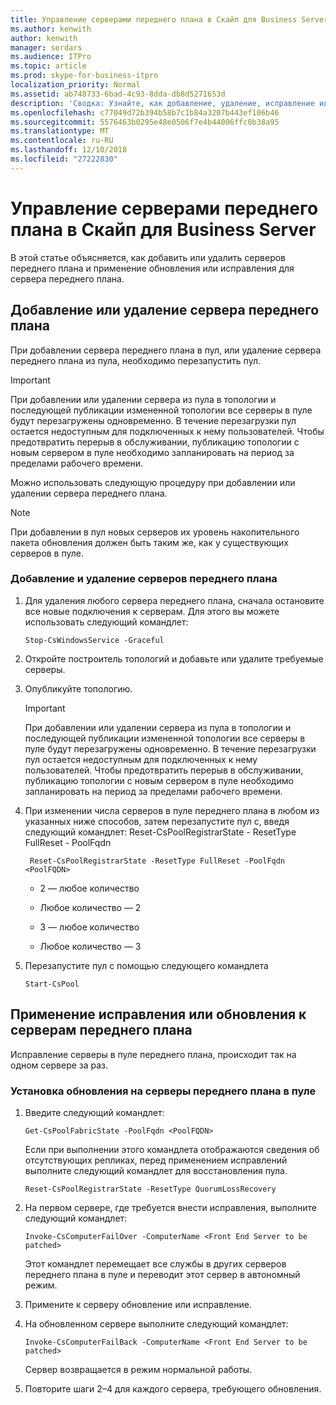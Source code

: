 ```yaml
---
title: Управление серверами переднего плана в Скайп для Business Server
ms.author: kenwith
author: kenwith
manager: serdars
ms.audience: ITPro
ms.topic: article
ms.prod: skype-for-business-itpro
localization_priority: Normal
ms.assetid: ab748733-6bad-4c93-8dda-db8d5271653d
description: 'Сводка: Узнайте, как добавление, удаление, исправление или обновление серверов переднего плана в Скайп для Business Server.'
ms.openlocfilehash: c77049d72b394b58b7c1b84a3207b443ef106b46
ms.sourcegitcommit: 5576463b0295e48e0506f7e4b44006ffc0b38a95
ms.translationtype: MT
ms.contentlocale: ru-RU
ms.lasthandoff: 12/10/2018
ms.locfileid: "27222830"
---
```

# <a name="manage-front-end-servers-in-skype-for-business-server"></a>Управление серверами переднего плана в Скайп для Business Server
 
В этой статье объясняется, как добавить или удалить серверов переднего плана и применение обновления или исправления для сервера переднего плана.

## <a name="add-or-remove-front-end-servers"></a>Добавление или удаление сервера переднего плана
  
При добавлении сервера переднего плана в пул, или удаление сервера переднего плана из пула, необходимо перезапустить пул. 
  
> [!IMPORTANT]
> При добавлении или удалении сервера из пула в топологии и последующей публикации измененной топологии все серверы в пуле будут перезагружены одновременно. В течение перезагрузки пул остается недоступным для подключенных к нему пользователей. Чтобы предотвратить перерыв в обслуживании, публикацию топологии с новым сервером в пуле необходимо запланировать на период за пределами рабочего времени. 
  
Можно использовать следующую процедуру при добавлении или удалении сервера переднего плана.
  
> [!NOTE]
> При добавлении в пул новых серверов их уровень накопительного пакета обновления должен быть таким же, как у существующих серверов в пуле. 
  
### <a name="to-add-or-remove-front-end-servers"></a>Добавление и удаление серверов переднего плана

1. Для удаления любого сервера переднего плана, сначала остановите все новые подключения к серверам. Для этого вы можете использовать следующий командлет:
    
   ```
   Stop-CsWindowsService -Graceful
   ```

2. Откройте построитель топологий и добавьте или удалите требуемые серверы. 
    
3. Опубликуйте топологию.
    
    > [!IMPORTANT]
    > При добавлении или удалении сервера из пула в топологии и последующей публикации измененной топологии все серверы в пуле будут перезагружены одновременно. В течение перезагрузки пул остается недоступным для подключенных к нему пользователей. Чтобы предотвратить перерыв в обслуживании, публикацию топологии с новым сервером в пуле необходимо запланировать на период за пределами рабочего времени. 
  
4. При изменении числа серверов в пуле переднего плана в любом из указанных ниже способов, затем перезапустите пул с, введя следующий командлет: Reset-CsPoolRegistrarState - ResetType FullReset - PoolFqdn 
    
   ```
    Reset-CsPoolRegistrarState -ResetType FullReset -PoolFqdn  <PoolFQDN>
   ```

     - 2 — любое количество
    
     - Любое количество — 2
    
     - 3 — любое количество
    
     - Любое количество — 3
    
5. Перезапустите пул с помощью следующего командлета
    
   ```
   Start-CsPool
   ```

## <a name="patch-or-update-front-end-servers"></a>Применение исправления или обновления к серверам переднего плана

Исправление серверы в пуле переднего плана, происходит так на одном сервере за раз. 
  
### <a name="to-apply-an-upgrade-to-the-front-end-servers-in-a-pool"></a>Установка обновления на серверы переднего плана в пуле

1. Введите следующий командлет:
    
   ```
   Get-CsPoolFabricState -PoolFqdn <PoolFQDN>
   ```

     Если при выполнении этого командлета отображаются сведения об отсутствующих репликах, перед применением исправлений выполните следующий командлет для восстановления пула.
    
   ```
   Reset-CsPoolRegistrarState -ResetType QuorumLossRecovery
   ```

2. На первом сервере, где требуется внести исправления, выполните следующий командлет:
    
   ```
   Invoke-CsComputerFailOver -ComputerName <Front End Server to be patched>
   ```

    Этот командлет перемещает все службы в других серверов переднего плана в пуле и переводит этот сервер в автономный режим.
    
3. Примените к серверу обновление или исправление.
    
4. На обновленном сервере выполните следующий командлет:
    
   ```
   Invoke-CsComputerFailBack -ComputerName <Front End Server to be patched>
   ```

    Сервер возвращается в режим нормальной работы.
    
5. Повторите шаги 2–4 для каждого сервера, требующего обновления.
    
